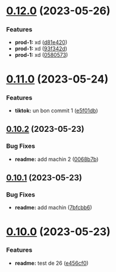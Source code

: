 # [0.12.0](https://github.com/katanarga/GBC-emulator/compare/v0.11.0...v0.12.0) (2023-05-26)


### Features

* **prod-1:** xd ([d81e420](https://github.com/katanarga/GBC-emulator/commit/d81e420076429111e363e00eba87509dcdc1b836))
* **prod-1:** xd ([93f342d](https://github.com/katanarga/GBC-emulator/commit/93f342d27012df31f038e573604197d8071d3728))
* **prod-1:** xd ([0580573](https://github.com/katanarga/GBC-emulator/commit/0580573615d8374f8a5cf2b56306d6064f6a964f))



# [0.11.0](https://github.com/katanarga/GBC-emulator/compare/v0.10.2...v0.11.0) (2023-05-24)


### Features

* **tiktok:** un bon commit 1 ([e5f01db](https://github.com/katanarga/GBC-emulator/commit/e5f01dbfb63f6b303578a552147d3a1aa9f23280))



## [0.10.2](https://github.com/katanarga/GBC-emulator/compare/v0.10.1...v0.10.2) (2023-05-23)


### Bug Fixes

* **readme:** add machin 2 ([0068b7b](https://github.com/katanarga/GBC-emulator/commit/0068b7b8b9cebf95fdf6961563ca4c3bee0e96b3))



## [0.10.1](https://github.com/katanarga/GBC-emulator/compare/v0.10.0...v0.10.1) (2023-05-23)


### Bug Fixes

* **readme:** add machin ([7bfcbb6](https://github.com/katanarga/GBC-emulator/commit/7bfcbb69359b0abc1bb02f5ee1226342b5b77022))



# [0.10.0](https://github.com/katanarga/GBC-emulator/compare/v0.9.0...v0.10.0) (2023-05-23)


### Features

* **readme:** test de 26 ([e456cf0](https://github.com/katanarga/GBC-emulator/commit/e456cf01c207841d956e5bcb2cdb574f6585e417))



